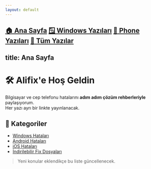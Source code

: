 ```yaml
---
layout: default
---
```

[🏠 Ana Sayfa](/)
[🪟 Windows Yazıları](/windows)
[📱 Phone Yazıları](/phone)
[📂 Tüm Yazılar](/blog)
---

title: Ana Sayfa
---

# 🛠️ Alifix'e Hoş Geldin

Bilgisayar ve cep telefonu hatalarını **adım adım çözüm rehberleriyle** paylaşıyorum.  
Her yazı ayrı bir linkte yayınlanacak.

## 🔗 Kategoriler
- [Windows Hataları](/blog)
- [Android Hataları](/blog)
- [iOS Hataları](/blog)
- [İndirilebilir Fix Dosyaları](/files/)

> Yeni konular eklendikçe bu liste güncellenecek.
